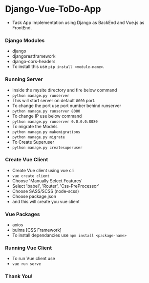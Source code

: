 # Django-Vue-ToDo-App

- Task App Implementation using Django as BackEnd and Vue.js as FrontEnd.

### Django Modules

- django
- djangorestframework
- django-cors-headers
- To install this use ```pip install <module-name>```.

### Running Server

- Inside the mysite directory and fire below command
- ```python manage.py runserver```
- This will start server on default ```8000``` port.
- To change the port use port number behind runserver
- ```python manage.py runserver 8080```
- To change IP use below command
- ```python manage.py runserver 0.0.0.0:8080```
- To migrate the Models
- ```python manage.py makemigrations```
- ```python manage.py migrate```
- To Create Superuser
- ```python manage.py createsuperuser```

### Create Vue Client 
- Create Vue client using vue cli
- ```vue create client```
- Choose 'Manually Select Features'
- Select 'babel', 'Router', 'Css-PreProcessor'
- Choose SASS/SCSS (node-scss)
- Choose package.json
- and this will create you vue client

### Vue Packages
- axios
- bulma [CSS Framework]
- To install dependancies use ``` npm install <package-name> ```

### Running Vue Client
- To run Vue client use
- ```vue run serve```

### Thank You!
